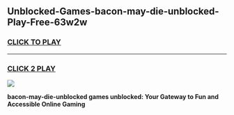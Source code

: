 
## Unblocked-Games-bacon-may-die-unblocked-Play-Free-63w2w
<h3>
<a href="https://premium76.site?title=bacon-may-die-unblocked&ref=18A1">CLICK TO PLAY</a></h3>
<hr>

<h3>
<a href="https://premium76.site?title=bacon-may-die-unblocked&ref=18A1">CLICK 2 PLAY</a>
  
</h3>

<a href="https://premium76.site?title=bacon-may-die-unblocked&ref=18A1"><img src="https://clearcache.store/games.png"></a>


**bacon-may-die-unblocked games unblocked: Your Gateway to Fun and Accessible Online Gaming**
